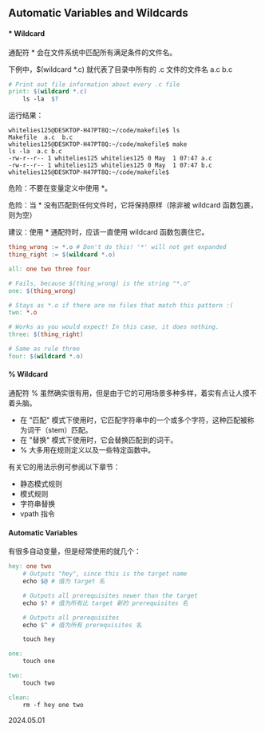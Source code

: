 ## Automatic Variables and Wildcards

#### * Wildcard

通配符 * 会在文件系统中匹配所有满足条件的文件名。

下例中，$(wildcard *.c) 就代表了目录中所有的 .c 文件的文件名 a.c b.c

~~~Makefile
# Print out file information about every .c file
print: $(wildcard *.c)
	ls -la  $?
~~~

运行结果：

~~~shell
whitelies125@DESKTOP-H47PT8Q:~/code/makefile$ ls
Makefile  a.c  b.c
whitelies125@DESKTOP-H47PT8Q:~/code/makefile$ make
ls -la  a.c b.c
-rw-r--r-- 1 whitelies125 whitelies125 0 May  1 07:47 a.c
-rw-r--r-- 1 whitelies125 whitelies125 0 May  1 07:47 b.c
whitelies125@DESKTOP-H47PT8Q:~/code/makefile$
~~~

危险：不要在变量定义中使用 *。

危险：当 * 没有匹配到任何文件时，它将保持原样（除非被 wildcard 函数包裹，则为空）

建议：使用 * 通配符时，应该一直使用 wildcard 函数包裹住它。

~~~Makefile
thing_wrong := *.o # Don't do this! '*' will not get expanded
thing_right := $(wildcard *.o)

all: one two three four

# Fails, because $(thing_wrong) is the string "*.o"
one: $(thing_wrong)

# Stays as *.o if there are no files that match this pattern :(
two: *.o 

# Works as you would expect! In this case, it does nothing.
three: $(thing_right)

# Same as rule three
four: $(wildcard *.o)
~~~

#### % Wildcard

通配符 % 虽然确实很有用，但是由于它的可用场景多种多样，着实有点让人摸不着头脑。

- 在 "匹配" 模式下使用时，它匹配字符串中的一个或多个字符，这种匹配被称为词干（stem）匹配。
- 在 "替换" 模式下使用时，它会替换匹配到的词干。
- % 大多用在规则定义以及一些特定函数中。

有关它的用法示例可参阅以下章节：

- 静态模式规则
- 模式规则
- 字符串替换
- vpath 指令

#### Automatic Variables

有很多自动变量，但是经常使用的就几个：

~~~Makefile
hey: one two
	# Outputs "hey", since this is the target name
	echo $@ # 值为 target 名

	# Outputs all prerequisites newer than the target
	echo $? # 值为所有比 target 新的 prerequisites 名

	# Outputs all prerequisites
	echo $^ # 值为所有 prerequisites 名

	touch hey

one:
	touch one

two:
	touch two

clean:
	rm -f hey one two
~~~

2024.05.01